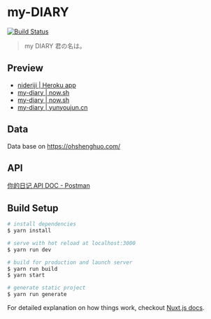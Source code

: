 # my-DIARY

[![Build Status](https://travis-ci.com/YunYouJun/my-DIARY.svg?branch=master)](https://travis-ci.com/YunYouJun/my-DIARY)

> my DIARY 君の名は。

## Preview

- [nideriji | Heroku app](https://nideriji.herokuapp.com/)
- [my-diary | now.sh](https://diary.now.sh)
- [my-diary | now.sh](https://my-diary.now.sh)
- [my-diary | yunyoujun.cn](https://my-diary.yunyoujun.cn)

## Data

Data base on <https://ohshenghuo.com/>

## API

[你的日记 API DOC - Postman](https://documenter.getpostman.com/view/3326320/Rztmr8pE)

## Build Setup

``` bash
# install dependencies
$ yarn install

# serve with hot reload at localhost:3000
$ yarn run dev

# build for production and launch server
$ yarn run build
$ yarn start

# generate static project
$ yarn run generate
```

For detailed explanation on how things work, checkout [Nuxt.js docs](https://nuxtjs.org).
